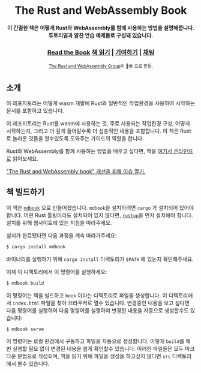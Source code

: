 <div align="center">

  <h1>The Rust and WebAssembly Book</h1>

  <strong>이 간결한 책은 어떻게 Rust와 WebAssembly를 함께 사용하는 방법을 설명해줍니다. 튜토리얼과 알찬 연습 예제들로 구성돼 있습니다.</strong>

  <h3>
    <a href="https://rustwasm.github.io/docs/book/">Read the Book</a>
    <a href="https://rustwasm.github.io/docs/book/">책 읽기</a>
    <span> | </span>
    <a href="https://github.com/rustwasm/book/blob/master/CONTRIBUTING.md">기여하기</a>
    <span> | </span>
    <a href="https://discordapp.com/channels/442252698964721669/443151097398296587">채팅</a>
  </h3>

  <sub><a href="https://rustwasm.github.io/">The Rust and WebAssembly Group</a>이 🦀🕸 으로 만듬.</sub>
</div>

## 소개

이 레포지토리는 어떻게 wasm 개발에 Rust와 일반적인 작업환경을 사용하여 시작하는 문서를 포함하고 있습니다.

이 레포지토리는 Rust를 wasm에 사용하는 것, 주로 사용되는 작업환경 구성, 어떻게 시작하는지, 그리고 더 깊게 들어갈수록 더 심층적인 내용을 포함합니다. 이 책은 Rust로 놀라운 것들을 할수있도록 도와주는 가이드의 역할을 합니다.

Rust와 WebAssembly를 함께 사용하는 방법을 배우고 싶다면, 책을 [여기서 온라인으로](https://rustwasm.github.io/book/game-of-life/introduction.html) 읽어보세요.

["The Rust and WebAssembly book" 개선을 위해 이슈 열기.](https://github.com/rustwasm/book/issues)

[책 이슈]: https://github.com/rustwasm/book/issues

## 책 빌드하기

이 책은 [`mdbook`][mdbook] 으로 만들어졌습니다. `mdbook`을 설치하려면 `cargo` 가 설치되어 있어야 합니다. 어떤 Rust 툴링이라도 설치되어 있지 않다면, [`rustup`][rustup]을 먼저 설치해야 합니다. 설치를 위해 웹사이트에 있는 지침을 따라주세요.

설치가 완료됐다면 다음 과정을 계속 따라가주세요:

```bash
$ cargo install mdbook
```

바이너리를 실행하기 위해 `cargo install` 디렉토리가 `$PATH` 에 있는지 확인해주세요.

이제 이 디렉토리에서 이 명령어를 실행하세요:

```bash
$ mdbook build
```

이 명렁어는 책을 빌드하고 `book` 이라는 디렉토리로 파일을 생성합니다. 이 디렉토리에서 `index.html` 파일을 찾아 브라우저로 열수 있습니다. 변경중인 내용을 보고 싶다면 다음 명령어를 실행하여 다음 명령어를 실행하여 변경된 내용을 자동으로 생성할수도 있습니다:

```bash
$ mdbook serve
```

이 명령어는 로컬 환경에서 구동하고 파일을 자동으로 생성합니다. 이렇게 `build`를 매번 실행할 필요 없이 변경된 내용을 쉽게 확인할수 있습니다. 이러한 파일들은 모두 마크다운 문법으로 작성되며, 책을 읽기 위해 파일을 생성을 하고싶지 않다면 `src` 디렉토리에서 볼수 있습니다.

[mdbook]: https://github.com/rust-lang-nursery/mdBook
[rustup]: https://github.com/rust-lang-nursery/rustup.rs/
[book]: https://rustwasm.github.io/book/game-of-life/introduction.html

